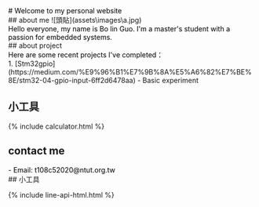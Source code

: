 <div style="color: #000000;">
# Welcome to my personal website
</div>
## about me
![頭貼](assets\images\a.jpg)
<div style="color: #000000;">
Hello everyone, my name is Bo lin Guo. I'm a master's student with a passion for embedded systems.
</div>
## about project
<div style="color: #000000;">
Here are some recent projects I've completed：
</div>
1. [Stm32gpio](https://medium.com/%E9%96%B1%E7%9B%8A%E5%A6%82%E7%BE%8E/stm32-04-gpio-input-6ff2d6478aa) - Basic experiment

## 小工具

{% include calculator.html %}
## contact me
<div style="color: #000000;">
- Email: t108c52020@ntut.org.tw
</div>
## 小工具

{% include line-api-html.html %}

